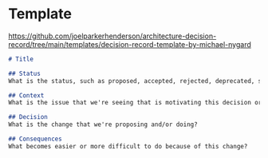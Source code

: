 # Template

https://github.com/joelparkerhenderson/architecture-decision-record/tree/main/templates/decision-record-template-by-michael-nygard


```markdown
# Title

## Status
What is the status, such as proposed, accepted, rejected, deprecated, superseded, etc.?

## Context
What is the issue that we're seeing that is motivating this decision or change?

## Decision
What is the change that we're proposing and/or doing?

## Consequences
What becomes easier or more difficult to do because of this change?
```
